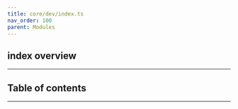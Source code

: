 ```yaml
---
title: core/dev/index.ts
nav_order: 100
parent: Modules
---
```


## index overview

---

<h2 class="text-delta">Table of contents</h2>

---
